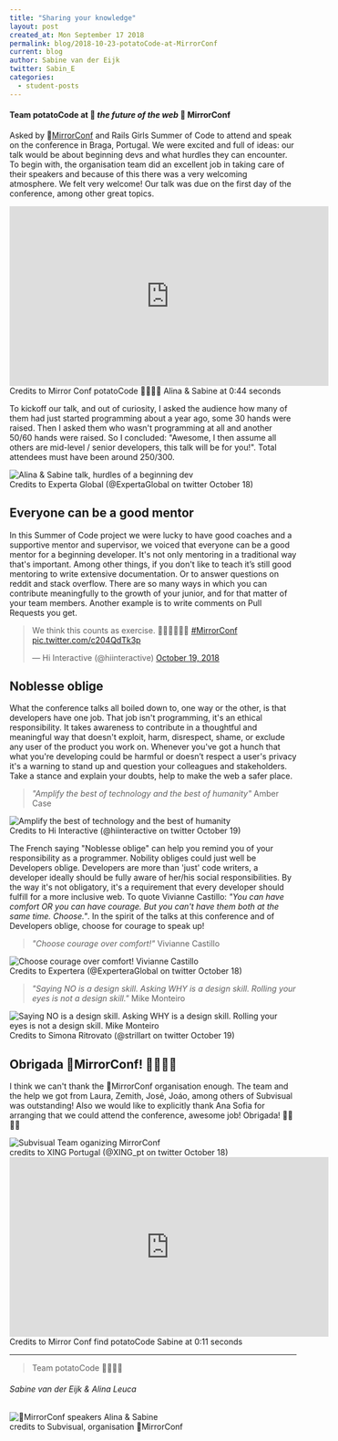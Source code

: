 ```yaml
---
title: "Sharing your knowledge"
layout: post
created_at: Mon September 17 2018
permalink: blog/2018-10-23-potatoCode-at-MirrorConf
current: blog
author: Sabine van der Eijk
twitter: Sabin_E
categories:
  - student-posts
---
```


#### Team potatoCode at 🔮 _the future of the web_ 🔮 MirrorConf

Asked by 🔮[MirrorConf](https://www.mirrorconf.com/) and Rails Girls Summer of Code to attend and speak on the conference in Braga, Portugal. We were excited and full of ideas: our talk would be about beginning devs and what hurdles they can encounter. To begin with, the organisation team did an excellent job in taking care of their speakers and because of this there was a very welcoming atmosphere. We felt very welcome! Our talk was due on the first day of the conference, among other great topics.

<iframe width="560" height="315" src="https://www.youtube.com/embed/uFBDLT7GmbA" frameborder="0" allow="autoplay; encrypted-media" allowfullscreen></iframe>
<div class="image-credits"> Credits to Mirror Conf potatoCode 🙋‍♀🙋‍♀ Alina & Sabine at 0:44 seconds
</div>

To kickoff our talk, and out of curiosity, I asked the audience how many of them had just started programming about a year ago, some 30 hands were raised. Then I asked them who wasn't programming at all and another 50/60 hands were raised. So I concluded: "Awesome, I then assume all others are mid-level / senior developers, this talk will be for you!". Total attendees must have been around 250/300.

<img src="/img/blog/2018/2018-10-23-potatoCode-at-MirrorConf-AlinaSabineTalk.jpg" alt="Alina & Sabine talk, hurdles of a beginning dev">
<div class="image-credits"> Credits to Experta Global (@ExpertaGlobal on twitter October 18)</div>

## Everyone can be a good mentor

In this Summer of Code project we were lucky to have good coaches and a supportive mentor and supervisor, we voiced that everyone can be a good mentor for a beginning developer. It's not only mentoring in a traditional way that's important. Among other things, if you don't like to teach it’s still good mentoring to write extensive documentation. Or to answer questions on reddit and stack overflow. There are so many ways in which you can contribute meaningfully to the growth of your junior, and for that matter of your team members. Another example is to write comments on Pull Requests you get.

<blockquote class="twitter-tweet" data-lang="en"><p lang="en" dir="ltr">We think this counts as exercise. 🤔🏃‍♀️🏃‍♂️😉 <a href="https://twitter.com/hashtag/MirrorConf?src=hash&amp;ref_src=twsrc%5Etfw">#MirrorConf</a> <a href="https://t.co/c204QdTk3p">pic.twitter.com/c204QdTk3p</a></p>&mdash; Hi Interactive (@hiinteractive) <a href="https://twitter.com/hiinteractive/status/1053276275559854081?ref_src=twsrc%5Etfw">October 19, 2018</a></blockquote>
<script async src="https://platform.twitter.com/widgets.js" charset="utf-8"></script>

## Noblesse oblige

What the conference talks all boiled down to, one way or the other, is that developers have one job. That job isn't programming, it's an ethical responsibility. It takes awareness to contribute in a thoughtful and meaningful way that doesn't exploit, harm, disrespect, shame, or exclude any user of the product you work on. Whenever you've got a hunch that what you're developing could be harmful or doesn’t respect a user's privacy it's a warning to stand up and question your colleagues and stakeholders. Take a stance and explain your doubts, help to make the web a safer place.

> _"Amplify the best of technology and the best of humanity"_ Amber Case

<img src="/img/blog/2018/2018-10-23-potatoCode-at-MirrorConf-AmberCase.jpg" alt="Amplify the best of technology and the best of humanity">
<div class="image-credits">Credits to Hi Interactive (@hiinteractive on twitter October 19)</div>

The French saying "Noblesse oblige" can help you remind you of your responsibility as a programmer. Nobility obliges could just well be Developers oblige. Developers are more than 'just' code writers, a developer ideally should be fully aware of her/his social responsibilities. By the way it's not obligatory, it's a requirement that every developer should fulfill for a more inclusive web. To quote Vivianne Castillo: _"You can have comfort OR you can have courage. But you can't have them both at the same time. Choose."_. In the spirit of the talks at this conference and of Developers oblige, choose for courage to speak up!

> _"Choose courage over comfort!"_ Vivianne Castillo

<img src="/img/blog/2018/2018-10-23-potatoCode-at-MirrorConf-VivianneCastillo.jpg" alt="Choose courage over comfort! Vivianne Castillo">
<div class="image-credits"> Credits to Expertera (@ExperteraGlobal on twitter October 18)</div>

> _"Saying NO is a design skill. Asking WHY is a design skill. Rolling your eyes is not a design skill."_ Mike Monteiro

<img src="/img/blog/2018/2018-10-23-potatoCode-at-MirrorConf-MikeMonteiro.jpg" alt="Saying NO is a design skill. Asking WHY is a design skill. Rolling your eyes is not a design skill. Mike Monteiro">
<div class="image-credits"> Credits to Simona Ritrovato (@strillart on twitter October 19)</div>

## Obrigada 🔮MirrorConf! 🙋‍♀🙋‍♀

I think we can't thank the 🔮MirrorConf organisation enough. The team and the help we got from Laura, Zemith, José, Joáo, among others of Subvisual was outstanding! Also we would like to explicitly thank Ana Sofia for arranging that we could attend the conference, awesome job! Obrigada! 🙋‍♀🙋‍♀

<img src="/img/blog/2018/2018-10-23-potatoCode-at-MirrorConf-subvisualTeam.jpg" alt="Subvisual Team oganizing MirrorConf">
<div class="image-credits"> credits to XING Portugal (@XING_pt on twitter October 18) </div>

<iframe width="560" height="315" src="https://www.youtube.com/embed/91j7NhcbU5I" frameborder="0" allow="autoplay; encrypted-media" allowfullscreen></iframe>
<div class="image-credits"> Credits to Mirror Conf find potatoCode Sabine at 0:11 seconds 
</div>

---

> Team potatoCode 🙋‍♀🙋‍♀

###### Sabine van der Eijk & Alina Leuca

<img src="/img/blog/2018/2018-10-23-potatoCode-at-MirrorConf-Alina&Sabine.png" alt="🔮MirrorConf speakers Alina & Sabine">
<div class="image-credits"> credits to Subvisual, organisation 🔮MirrorConf</div>
